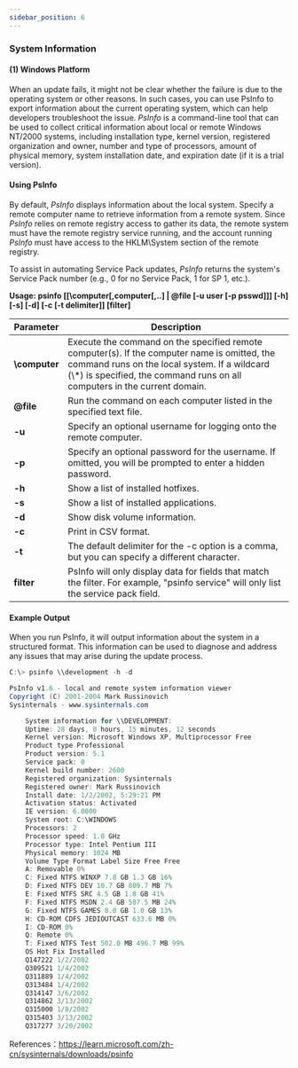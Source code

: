 ```yaml
---
sidebar_position: 6
---
```


### System Information

#### (1) Windows Platform

When an update fails, it might not be clear whether the failure is due to the operating system or other reasons. In such cases, you can use PsInfo to export information about the current operating system, which can help developers troubleshoot the issue. *PsInfo* is a command-line tool that can be used to collect critical information about local or remote Windows NT/2000 systems, including installation type, kernel version, registered organization and owner, number and type of processors, amount of physical memory, system installation date, and expiration date (if it is a trial version).

#### Using PsInfo

By default, *PsInfo* displays information about the local system. Specify a remote computer name to retrieve information from a remote system. Since *PsInfo* relies on remote registry access to gather its data, the remote system must have the remote registry service running, and the account running *PsInfo* must have access to the HKLM\System section of the remote registry.

To assist in automating Service Pack updates, *PsInfo* returns the system's Service Pack number (e.g., 0 for no Service Pack, 1 for SP 1, etc.).

**Usage: psinfo [[\\computer[,computer[,..] | @file [-u user [-p psswd]]] [-h] [-s] [-d] [-c [-t delimiter]] [filter]**

| Parameter      | Description                                                  |
| -------------- | ------------------------------------------------------------ |
| **\\computer** | Execute the command on the specified remote computer(s). If the computer name is omitted, the command runs on the local system. If a wildcard (\\*) is specified, the command runs on all computers in the current domain. |
| **@file**      | Run the command on each computer listed in the specified text file. |
| **-u**         | Specify an optional username for logging onto the remote computer. |
| **-p**         | Specify an optional password for the username. If omitted, you will be prompted to enter a hidden password. |
| **-h**         | Show a list of installed hotfixes.                           |
| **-s**         | Show a list of installed applications.                       |
| **-d**         | Show disk volume information.                                |
| **-c**         | Print in CSV format.                                         |
| **-t**         | The default delimiter for the -c option is a comma, but you can specify a different character. |
| **filter**     | PsInfo will only display data for fields that match the filter. For example, "psinfo service" will only list the service pack field. |

#### Example Output

When you run PsInfo, it will output information about the system in a structured format. This information can be used to diagnose and address any issues that may arise during the update process.

```c#
C:\> psinfo \\development -h -d

PsInfo v1.6 - local and remote system information viewer
Copyright (C) 2001-2004 Mark Russinovich
Sysinternals - www.sysinternals.com

    System information for \\DEVELOPMENT:
    Uptime: 28 days, 0 hours, 15 minutes, 12 seconds
    Kernel version: Microsoft Windows XP, Multiprocessor Free
    Product type Professional
    Product version: 5.1
    Service pack: 0
    Kernel build number: 2600
    Registered organization: Sysinternals
    Registered owner: Mark Russinovich
    Install date: 1/2/2002, 5:29:21 PM
    Activation status: Activated
    IE version: 6.0000
    System root: C:\WINDOWS
    Processors: 2
    Processor speed: 1.0 GHz
    Processor type: Intel Pentium III
    Physical memory: 1024 MB
    Volume Type Format Label Size Free Free
    A: Removable 0%
    C: Fixed NTFS WINXP 7.8 GB 1.3 GB 16%
    D: Fixed NTFS DEV 10.7 GB 809.7 MB 7%
    E: Fixed NTFS SRC 4.5 GB 1.8 GB 41%
    F: Fixed NTFS MSDN 2.4 GB 587.5 MB 24%
    G: Fixed NTFS GAMES 8.0 GB 1.0 GB 13%
    H: CD-ROM CDFS JEDIOUTCAST 633.6 MB 0%
    I: CD-ROM 0%
    Q: Remote 0%
    T: Fixed NTFS Test 502.0 MB 496.7 MB 99%
    OS Hot Fix Installed
    Q147222 1/2/2002
    Q309521 1/4/2002
    Q311889 1/4/2002
    Q313484 1/4/2002
    Q314147 3/6/2002
    Q314862 3/13/2002
    Q315000 1/8/2002
    Q315403 3/13/2002
    Q317277 3/20/2002
```



References：https://learn.microsoft.com/zh-cn/sysinternals/downloads/psinfo